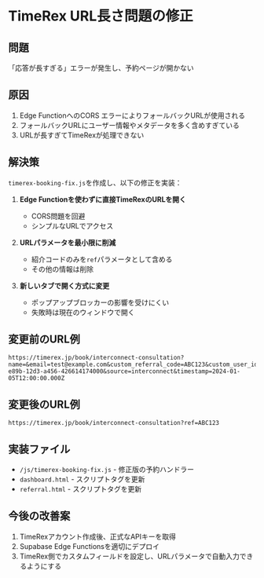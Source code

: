 # TimeRex URL長さ問題の修正

## 問題
「応答が長すぎる」エラーが発生し、予約ページが開かない

## 原因
1. Edge FunctionへのCORS エラーによりフォールバックURLが使用される
2. フォールバックURLにユーザー情報やメタデータを多く含めすぎている
3. URLが長すぎてTimeRexが処理できない

## 解決策
`timerex-booking-fix.js`を作成し、以下の修正を実装：

1. **Edge Functionを使わずに直接TimeRexのURLを開く**
   - CORS問題を回避
   - シンプルなURLでアクセス

2. **URLパラメータを最小限に削減**
   - 紹介コードのみを`ref`パラメータとして含める
   - その他の情報は削除

3. **新しいタブで開く方式に変更**
   - ポップアップブロッカーの影響を受けにくい
   - 失敗時は現在のウィンドウで開く

## 変更前のURL例
```
https://timerex.jp/book/interconnect-consultation?name=&email=test@example.com&custom_referral_code=ABC123&custom_user_id=123e4567-e89b-12d3-a456-426614174000&source=interconnect&timestamp=2024-01-05T12:00:00.000Z
```

## 変更後のURL例
```
https://timerex.jp/book/interconnect-consultation?ref=ABC123
```

## 実装ファイル
- `/js/timerex-booking-fix.js` - 修正版の予約ハンドラー
- `dashboard.html` - スクリプトタグを更新
- `referral.html` - スクリプトタグを更新

## 今後の改善案
1. TimeRexアカウント作成後、正式なAPIキーを取得
2. Supabase Edge Functionsを適切にデプロイ
3. TimeRex側でカスタムフィールドを設定し、URLパラメータで自動入力できるようにする
